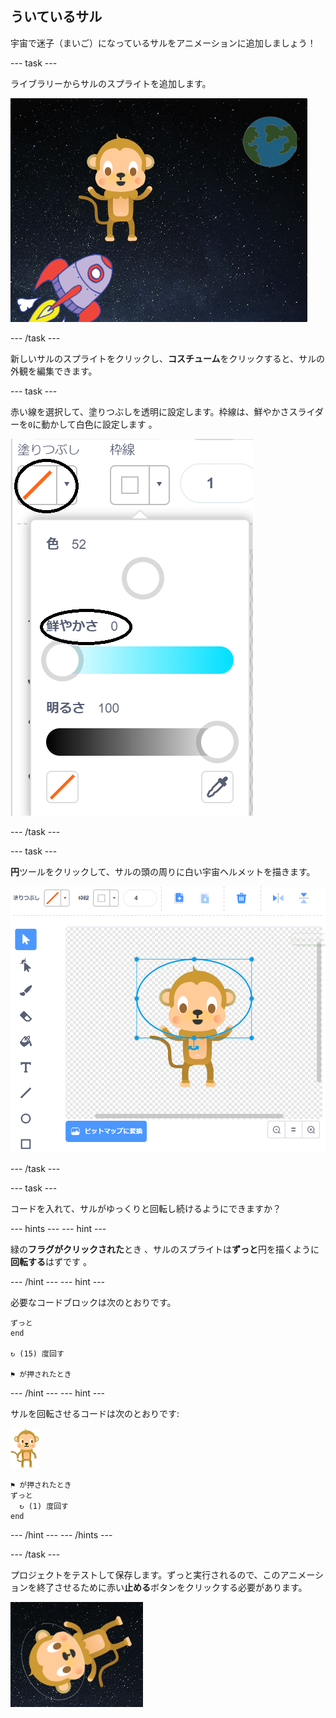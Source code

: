 ## ういているサル

宇宙で迷子（まいご）になっているサルをアニメーションに追加しましょう！

\--- task \---

ライブラリーからサルのスプライトを追加します。

![サルのスプライトを追加する](images/space-monkey-sprite.png)

\--- /task \---

新しいサルのスプライトをクリックし、**コスチューム**をクリックすると、サルの外観を編集できます。

\--- task \---

赤い線を選択して、塗りつぶしを透明に設定します。枠線は、鮮やかさスライダーを`0`に動かして白色に設定します 。

![白い色にする](images/make-white.png)

\--- /task \---

\--- task \---

**円**ツールをクリックして、サルの頭の周りに白い宇宙ヘルメットを描きます。

![サルの宇宙ヘルメット](images/space-monkey-edit.png)

\--- /task \---

\--- task \---

コードを入れて、サルがゆっくりと回転し続けるようにできますか？

\--- hints \--- \--- hint \---

緑の**フラグがクリックされた**とき 、サルのスプライトは**ずっと**円を描くように**回転する**はずです 。

\--- /hint \--- \--- hint \---

必要なコードブロックは次のとおりです。

```blocks3
ずっと
end

↻ (15) 度回す

⚑ が押されたとき
```

\--- /hint \--- \--- hint \---

サルを回転させるコードは次のとおりです:

![サルのスプライト](images/sprite-monkey.png)

```blocks3
⚑ が押されたとき
ずっと 
  ↻ (1) 度回す
end
```

\--- /hint \--- \--- /hints \---

\--- /task \---

プロジェクトをテストして保存します。ずっと実行されるので、このアニメーションを終了させるために赤い**止める**ボタンをクリックする必要があります。

![回転するサルをテストする](images/space-spin-test.png)